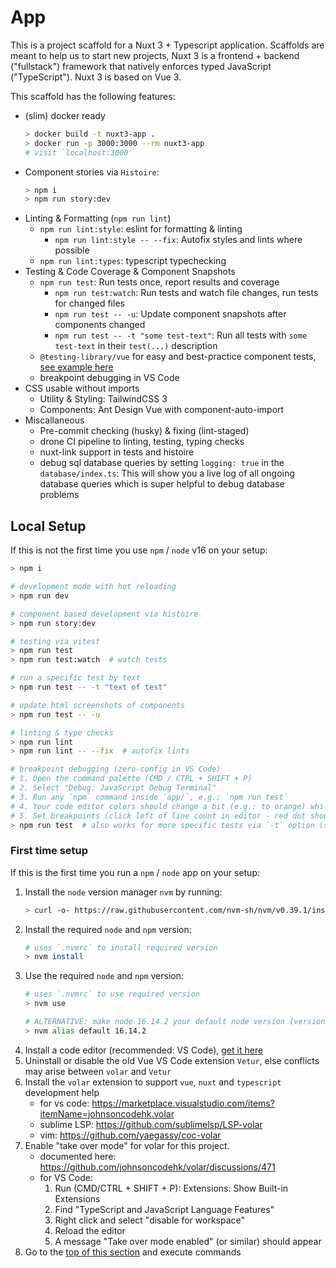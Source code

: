 # App

This is a project scaffold for a Nuxt 3 + Typescript application. Scaffolds are meant to help us to start new projects, Nuxt 3 is a frontend + backend ("fullstack") framework that natively enforces typed JavaScript ("TypeScript"). Nuxt 3 is based on Vue 3.

This scaffold has the following features:
- (slim) docker ready
    ```sh
    > docker build -t nuxt3-app .
    > docker run -p 3000:3000 --rm nuxt3-app
    # visit `localhost:3000`
    ```
- Component stories via `Histoire`:
    ```sh
    > npm i
    > npm run story:dev
    ```
- Linting & Formatting (`npm run lint`)
    - `npm run lint:style`: eslint for formatting & linting
        - `npm run lint:style -- --fix`: Autofix styles and lints where possible
    - `npm run lint:types`: typescript typechecking
- Testing & Code Coverage & Component Snapshots
    - `npm run test`: Run tests once, report results and coverage
        - `npm run test:watch`: Run tests and watch file changes, run tests for changed files
        - `npm run test -- -u`: Update component snapshots after components changed
        - `npm run test -- -t "some test-text"`: Run all tests with `some test-text` in their `test(...)` description
    - `@testing-library/vue` for easy and best-practice component tests, [see example here](https://testing-library.com/docs/vue-testing-library/examples)
    - breakpoint debugging in VS Code
- CSS usable without imports
    - Utility & Styling: TailwindCSS 3
    - Components: Ant Design Vue with component-auto-import
- Miscallaneous
    - Pre-commit checking (husky) & fixing (lint-staged)
    - drone CI pipeline to linting, testing, typing checks
    - nuxt-link support in tests and histoire
    - debug sql database queries by setting `logging: true` in the `database/index.ts`: This will show you a live log of all ongoing database queries which is super helpful to debug database problems

## Local Setup

If this is not the first time you use `npm` / `node` v16 on your setup:
```sh
> npm i

# development mode with hot reloading
> npm run dev

# component based development via histoire
> npm run story:dev

# testing via vitest
> npm run test
> npm run test:watch  # watch tests

# run a specific test by text
> npm run test -- -t "text of test"

# update html screenshots of components
> npm run test -- -u

# linting & type checks
> npm run lint
> npm run lint -- --fix  # autofix lints

# breakpoint debugging (zero-config in VS Code)
# 1. Open the command palette (CMD / CTRL + SHIFT + P)
# 2. Select "Debug: JavaScript Debug Terminal"
# 3. Run any `npm` command inside `app/`, e.g.: `npm run test`
# 4. Your code editor colors should change a bit (e.g.: to orange) while executing the command, the left side should show deep execution insights
# 5. Set breakpoints (click left of line count in editor - red dot should appear) - the debugger will automatically work and stop at them and allow you to inspect variables
> npm run test  # also works for more specific tests via `-t` option (see above)
```

### First time setup

If this is the first time you run a `npm` / `node` app on your setup:

1. Install the `node` version manager `nvm` by running:
    ```sh
    > curl -o- https://raw.githubusercontent.com/nvm-sh/nvm/v0.39.1/install.sh | bash
    ```
2. Install the required `node` and `npm` version:
    ```sh
    # uses `.nvmrc` to install required version
    > nvm install
    ```
3. Use the required `node` and `npm` version:
    ```sh
    # uses `.nvmrc` to use required version
    > nvm use

    # ALTERNATIVE: make node 16.14.2 your default node version (version copied from `.nvmrc`, check there for most up to date node version)
    > nvm alias default 16.14.2
    ```
4. Install a code editor (recommended: VS Code), [get it here](https://code.visualstudio.com/)
5. Uninstall or disable the old Vue VS Code extension `Vetur`, else conflicts may arise between `volar` and `Vetur`
6. Install the `volar` extension to support `vue`, `nuxt` and `typescript` development help
    - for vs code: https://marketplace.visualstudio.com/items?itemName=johnsoncodehk.volar
    - sublime LSP: https://github.com/sublimelsp/LSP-volar
    - vim: https://github.com/yaegassy/coc-volar
7. Enable "take over mode" for volar for this project.
    - documented here: https://github.com/johnsoncodehk/volar/discussions/471
    - for VS Code:
        1. Run (CMD/CTRL + SHIFT + P): Extensions: Show Built-in Extensions
        2. Find "TypeScript and JavaScript Language Features"
        3. Right click and select "disable for workspace"
        4. Reload the editor
        5. A message "Take over mode enabled" (or similar) should appear
8. Go to the [top of this section](#local-setup) and execute commands

